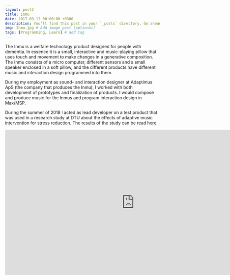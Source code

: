 ```yaml
---
layout: post2
title: Inmu
date: 2017-09-12 00:00:00 +0300
description: You’ll find this post in your `_posts` directory. Go ahead and edit it and re-build the site to see your changes. # Add post description (optional)
img: Inmu.jpg # Add image post (optional)
tags: [Programming, Learn] # add tag
---
```


The Inmu is a welfare technology product designed for people with dementia. In essence it is a small, interactive and music-playing pillow that uses touch and movement to make changes in a generative composition. The Inmu consists of a micro computer, different sensors and a small speaker enclosed in a soft pillow, and the different products have different music and interaction design programmed into them.

During my employment as sound- and interaction designer at Adaptimus ApS (the company that produces the Inmu), I worked with both development of prototypes and finalization of products. I would compose and produce music for the Inmus and program interaction design in Max/MSP.

During the summer of 2018 I acted as lead developer on a test product that was used in a research study at DTU about the effects of adaptive music intervention for stress reduction. The results of the study can be read here.

<iframe width="840" height="472.5" src="https://www.youtube.com/embed/HxQ-v9U8v10" frameborder="0" allowfullscreen></iframe>
